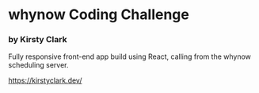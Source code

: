 # whynow Coding Challenge 
### by Kirsty Clark

Fully responsive front-end app build using React, calling from the whynow scheduling server.

https://kirstyclark.dev/
